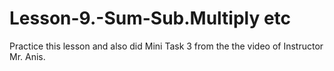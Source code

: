 # Lesson-9.-Sum-Sub.Multiply etc
Practice this lesson and  also did Mini Task 3 from the the video of Instructor Mr. Anis.
